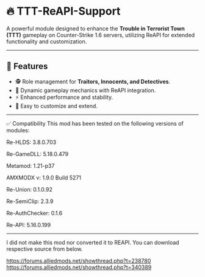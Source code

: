 # 🔥 TTT-ReAPI-Support

A powerful module designed to enhance the **Trouble in Terrorist Town (TTT)** gameplay on Counter-Strike 1.6 servers, utilizing ReAPI for extended functionality and customization.

---

## 🌟 Features

- 🕵️ Role management for **Traitors, Innocents, and Detectives**.
- 🎯 Dynamic gameplay mechanics with ReAPI integration.
- ⚡ Enhanced performance and stability.
- 🔧 Easy to customize and extend.

---

✅ Compatibility
This mod has been tested on the following versions of modules:

Re-HLDS: 3.8.0.703

Re-GameDLL: 5.18.0.479

Metamod: 1.21-p37

AMXMODX v: 1.9.0 Build 5271

Re-Union: 0.1.0.92

Re-SemiClip: 2.3.9

Re-AuthChecker: 0.1.6

Re-API: 5.16.0.199


---

I did not make this mod nor converted it to REAPI. You can download respective source from below.

https://forums.alliedmods.net/showthread.php?t=238780
https://forums.alliedmods.net/showthread.php?t=340389
